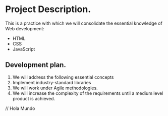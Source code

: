 # Project Description.
This is a practice with which we will consolidate the essential knowledge of Web development:
* HTML
* CSS
* JavaScript
## Development plan.
1. We will address the following essential concepts
2. Implement industry-standard libraries
3. We will work under Agile methodologies.
4. We will increase the complexity of the requirements until a medium level product is achieved.

// Hola Mundo
